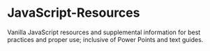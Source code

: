 # JavaScript-Resources
Vanilla JavaScript resources and supplemental information for best practices and proper use; inclusive of Power Points and text guides.
